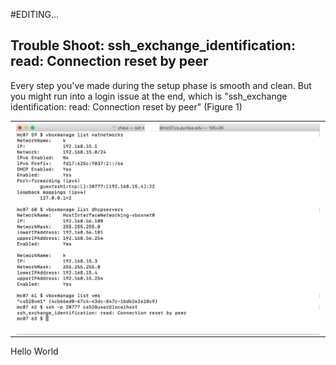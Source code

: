#EDITING...
## Trouble Shoot: ssh_exchange_identification: read: Connection reset by peer

Every step you've made during the setup phase is smooth and clean. But you might run into a login issue at the end, which is "ssh_exchange identification: read: Connection reset by peer" (Figure 1)
<feature>
  <table>
    <tr>
      <td> <img align = "left" width = "750" src = "images/1.png"> </td>
    </tr>
  </table>
  <figcaption>Hello World</figcaption>
</feature>
